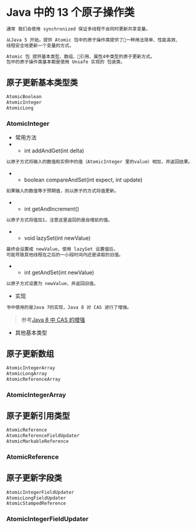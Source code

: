 # Java 中的 13 个原子操作类
```md
通常 我们会使用 synchronized 保证多线程不会同时更新共享变量。

从Java 5 开始，提供 Atomic 包中的原子操作类提供了一种用法简单、性能高效、
线程安全地更新一个变量的方式。

Atomic 包 提供基本类型、数组、引用、属性4中类型的原子更新方式。
包中的原子操作类基本都是使用 Unsafe 实现的 包装类。
```
## 原子更新基本类型类
```md
AtomicBoolean
AtomicInteger
AtomicLong
```
### AtomicInteger 
* 常用方法
* * int addAndGet(int delta)
```md
以原子方式将输入的数值和实例中的值（AtomicInteger 里的value）相加，并返回结果。
```
* * boolean compareAndSet(int expect, int update)
```md
如果输入的数值等于预期值，则以原子的方式将值更新。
```
* * int getAndIncrement()
```md
以原子方式将值加1，注意这里返回的是自增前的值。
```
* * void lazySet(int newValue)
```md
最终会设置成 newValue，使用 lazySet 设置值后，
可能导致其他线程在之后的一小段时间内还是读取的旧值。
```
* * int getAndSet(int newValue)
```md
以原子方式设置为 newValue，并返回旧值。
```

* 实现
```md
书中使用的是Java 7的实现，Java 8 对 CAS 进行了增强。
```
> 参考[Java 8 中 CAS 的增强](https://www.ktanx.com/blog/p/4693)

* 其他基本类型

## 原子更新数组
```md
AtomicIntegerArray
AtomicLongArray
AtomicReferenceArray
```

### AtomicIntegerArray

## 原子更新引用类型
```md
AtomicReference
AtomicReferenceFieldUpdater
AtomicMarkableReference
```
### AtomicReference


## 原子更新字段类
```md
AtomicIntegerFieldUpdater
AtomicLongFieldUpdater
AtomicStampedReference
```
### AtomicIntegerFieldUpdater